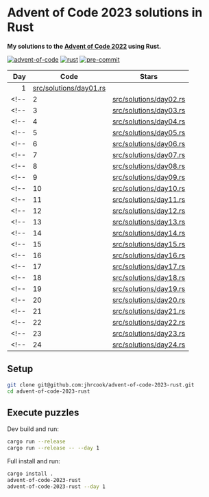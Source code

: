 # Advent of Code 2023 solutions in Rust

**My solutions to the [Advent of Code 2022](https://adventofcode.com/2022) using Rust.**

[![advent-of-code](https://img.shields.io/badge/Advent_of_Code-2023-F80046.svg?style=flat)](https://adventofcode.com)
[![rust](https://img.shields.io/badge/Rust-1.73.0-000000.svg?style=flat&logo=rust)](https://www.python.org)
[![pre-commit](https://img.shields.io/badge/pre--commit-enabled-brightgreen?logo=pre-commit&logoColor=white)](https://github.com/pre-commit/pre-commit)

| Day | Code                                                     | Stars |
| ---:| -------------------------------------------------------- | ----- |
| 1   | [src/solutions/day01.rs](src/solutions/day01.rs) |    |
<!-- | 2   | [src/solutions/day02.rs](src/solutions/day02.rs) | ⭐️⭐️   | -->
<!-- | 3   | [src/solutions/day03.rs](src/solutions/day03.rs) | ⭐️⭐️   | -->
<!-- | 4   | [src/solutions/day04.rs](src/solutions/day04.rs) | ⭐️⭐️   | -->
<!-- | 5   | [src/solutions/day05.rs](src/solutions/day05.rs) | ⭐️⭐️   | -->
<!-- | 6   | [src/solutions/day06.rs](src/solutions/day06.rs) | ⭐️⭐️   | -->
<!-- | 7   | [src/solutions/day07.rs](src/solutions/day07.rs) | ⭐️⭐️   | -->
<!-- | 8   | [src/solutions/day08.rs](src/solutions/day08.rs) | ⭐️⭐️   | -->
<!-- | 9   | [src/solutions/day09.rs](src/solutions/day09.rs) | ⭐️⭐️   | -->
<!-- | 10  | [src/solutions/day10.rs](src/solutions/day10.rs) | ⭐️⭐️   | -->
<!-- | 11  | [src/solutions/day11.rs](src/solutions/day11.rs) | ⭐️⭐️   | -->
<!-- | 12  | [src/solutions/day12.rs](src/solutions/day12.rs) | ⭐️⭐️   | -->
<!-- | 13  | [src/solutions/day13.rs](src/solutions/day13.rs) | ⭐️⭐️   | -->
<!-- | 14  | [src/solutions/day14.rs](src/solutions/day14.rs) | ⭐️⭐️   | -->
<!-- | 15  | [src/solutions/day15.rs](src/solutions/day15.rs) | ⭐️⭐️   | -->
<!-- | 16  | [src/solutions/day16.rs](src/solutions/day16.rs) | ⭐️⭐️   | -->
<!-- | 17  | [src/solutions/day17.rs](src/solutions/day17.rs) | ⭐️⭐️   | -->
<!-- | 18  | [src/solutions/day18.rs](src/solutions/day18.rs) | ⭐️⭐️   | -->
<!-- | 19  | [src/solutions/day19.rs](src/solutions/day19.rs) | ⭐️⭐️   | -->
<!-- | 20  | [src/solutions/day20.rs](src/solutions/day20.rs) | ⭐️⭐️   | -->
<!-- | 21  | [src/solutions/day21.rs](src/solutions/day21.rs) | ⭐️⭐️   | -->
<!-- | 22  | [src/solutions/day22.rs](src/solutions/day22.rs) | ⭐️⭐️   | -->
<!-- | 23  | [src/solutions/day23.rs](src/solutions/day23.rs) | ⭐️⭐️   | -->
<!-- | 24  | [src/solutions/day24.rs](src/solutions/day24.rs) | ⭐️⭐️   | -->

## Setup

```bash
git clone git@github.com:jhrcook/advent-of-code-2023-rust.git
cd advent-of-code-2023-rust
```

## Execute puzzles

Dev build and run:

```bash
cargo run --release
cargo run --release -- --day 1
```

Full install and run:

```bash
cargo install .
advent-of-code-2023-rust
advent-of-code-2023-rust --day 1
```

